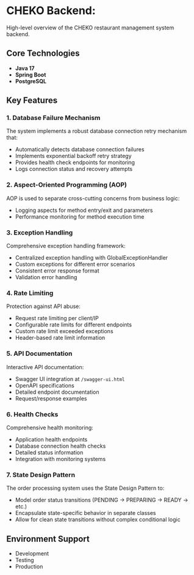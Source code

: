 # CHEKO Backend:

High-level overview of the CHEKO restaurant management system backend.

## Core Technologies

- **Java 17**
- **Spring Boot**
- **PostgreSQL**

## Key Features

### 1. Database Failure Mechanism

The system implements a robust database connection retry mechanism that:
- Automatically detects database connection failures
- Implements exponential backoff retry strategy
- Provides health check endpoints for monitoring
- Logs connection status and recovery attempts

### 2. Aspect-Oriented Programming (AOP)

AOP is used to separate cross-cutting concerns from business logic:
- Logging aspects for method entry/exit and parameters
- Performance monitoring for method execution time

### 3. Exception Handling

Comprehensive exception handling framework:
- Centralized exception handling with GlobalExceptionHandler
- Custom exceptions for different error scenarios
- Consistent error response format
- Validation error handling

### 4. Rate Limiting

Protection against API abuse:
- Request rate limiting per client/IP
- Configurable rate limits for different endpoints
- Custom rate limit exceeded exceptions
- Header-based rate limit information

### 5. API Documentation

Interactive API documentation:
- Swagger UI integration at `/swagger-ui.html`
- OpenAPI specifications
- Detailed endpoint documentation
- Request/response examples

### 6. Health Checks

Comprehensive health monitoring:
- Application health endpoints
- Database connection health checks
- Detailed status information
- Integration with monitoring systems

### 7. State Design Pattern

The order processing system uses the State Design Pattern to:
- Model order status transitions (PENDING → PREPARING → READY → etc.)
- Encapsulate state-specific behavior in separate classes
- Allow for clean state transitions without complex conditional logic

## Environment Support

- Development
- Testing
- Production